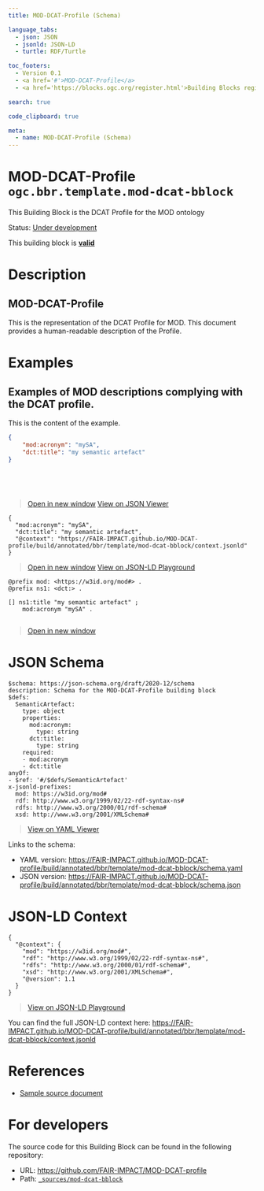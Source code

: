 ```yaml
---
title: MOD-DCAT-Profile (Schema)

language_tabs:
  - json: JSON
  - jsonld: JSON-LD
  - turtle: RDF/Turtle

toc_footers:
  - Version 0.1
  - <a href='#'>MOD-DCAT-Profile</a>
  - <a href='https://blocks.ogc.org/register.html'>Building Blocks register</a>

search: true

code_clipboard: true

meta:
  - name: MOD-DCAT-Profile (Schema)
---
```



# MOD-DCAT-Profile `ogc.bbr.template.mod-dcat-bblock`

This Building Block is the DCAT Profile for the MOD ontology

<p class="status">
    <span data-rainbow-uri="http://www.opengis.net/def/status">Status</span>:
    <a href="http://www.opengis.net/def/status/under-development" target="_blank" data-rainbow-uri>Under development</a>
</p>

<aside class="success">
This building block is <strong><a href="https://github.com/FAIR-IMPACT/MOD-DCAT-profile/blob/master/build/tests/bbr/template/mod-dcat-bblock/" target="_blank">valid</a></strong>
</aside>

# Description

## MOD-DCAT-Profile

This is the representation of the DCAT Profile for MOD. This document provides a human-readable description of the Profile.

# Examples

## Examples of MOD descriptions complying with the DCAT profile.

This is the content of the example.



```json
{
    "mod:acronym": "mySA",
    "dct:title": "my semantic artefact"    
}
  
  
  
  
```

<blockquote class="lang-specific json">
  <p class="example-links">
    <a target="_blank" href="https://FAIR-IMPACT.github.io/MOD-DCAT-profile/build/tests/bbr/template/mod-dcat-bblock/example_1_1.json">Open in new window</a>
    <a target="_blank" href="https://avillar.github.io/TreedocViewer/?dataParser=json&amp;dataUrl=https%3A%2F%2FFAIR-IMPACT.github.io%2FMOD-DCAT-profile%2Fbuild%2Ftests%2Fbbr%2Ftemplate%2Fmod-dcat-bblock%2Fexample_1_1.json&amp;expand=2&amp;option=%7B%22showTable%22%3A+false%7D">View on JSON Viewer</a></p>
</blockquote>




```jsonld
{
  "mod:acronym": "mySA",
  "dct:title": "my semantic artefact",
  "@context": "https://FAIR-IMPACT.github.io/MOD-DCAT-profile/build/annotated/bbr/template/mod-dcat-bblock/context.jsonld"
}
```

<blockquote class="lang-specific jsonld">
  <p class="example-links">
    <a target="_blank" href="https://FAIR-IMPACT.github.io/MOD-DCAT-profile/build/tests/bbr/template/mod-dcat-bblock/example_1_1.jsonld">Open in new window</a>
    <a target="_blank" href="https://json-ld.org/playground/#json-ld=https%3A%2F%2FFAIR-IMPACT.github.io%2FMOD-DCAT-profile%2Fbuild%2Ftests%2Fbbr%2Ftemplate%2Fmod-dcat-bblock%2Fexample_1_1.jsonld">View on JSON-LD Playground</a>
</blockquote>




```turtle
@prefix mod: <https://w3id.org/mod#> .
@prefix ns1: <dct:> .

[] ns1:title "my semantic artefact" ;
    mod:acronym "mySA" .


```

<blockquote class="lang-specific turtle">
  <p class="example-links">
    <a target="_blank" href="https://FAIR-IMPACT.github.io/MOD-DCAT-profile/build/tests/bbr/template/mod-dcat-bblock/example_1_1.ttl">Open in new window</a>
</blockquote>



# JSON Schema

```yaml--schema
$schema: https://json-schema.org/draft/2020-12/schema
description: Schema for the MOD-DCAT-Profile building block
$defs:
  SemanticArtefact:
    type: object
    properties:
      mod:acronym:
        type: string
      dct:title:
        type: string
    required:
    - mod:acronym
    - dct:title
anyOf:
- $ref: '#/$defs/SemanticArtefact'
x-jsonld-prefixes:
  mod: https://w3id.org/mod#
  rdf: http://www.w3.org/1999/02/22-rdf-syntax-ns#
  rdfs: http://www.w3.org/2000/01/rdf-schema#
  xsd: http://www.w3.org/2001/XMLSchema#

```

> <a target="_blank" href="https://avillar.github.io/TreedocViewer/?dataParser=yaml&amp;dataUrl=https%3A%2F%2FFAIR-IMPACT.github.io%2FMOD-DCAT-profile%2Fbuild%2Fannotated%2Fbbr%2Ftemplate%2Fmod-dcat-bblock%2Fschema.yaml&amp;expand=2&amp;option=%7B%22showTable%22%3A+false%7D">View on YAML Viewer</a>

Links to the schema:

* YAML version: <a href="https://FAIR-IMPACT.github.io/MOD-DCAT-profile/build/annotated/bbr/template/mod-dcat-bblock/schema.yaml" target="_blank">https://FAIR-IMPACT.github.io/MOD-DCAT-profile/build/annotated/bbr/template/mod-dcat-bblock/schema.yaml</a>
* JSON version: <a href="https://FAIR-IMPACT.github.io/MOD-DCAT-profile/build/annotated/bbr/template/mod-dcat-bblock/schema.json" target="_blank">https://FAIR-IMPACT.github.io/MOD-DCAT-profile/build/annotated/bbr/template/mod-dcat-bblock/schema.json</a>


# JSON-LD Context

```json--ldContext
{
  "@context": {
    "mod": "https://w3id.org/mod#",
    "rdf": "http://www.w3.org/1999/02/22-rdf-syntax-ns#",
    "rdfs": "http://www.w3.org/2000/01/rdf-schema#",
    "xsd": "http://www.w3.org/2001/XMLSchema#",
    "@version": 1.1
  }
}
```

> <a target="_blank" href="https://json-ld.org/playground/#json-ld=https%3A%2F%2FFAIR-IMPACT.github.io%2FMOD-DCAT-profile%2Fbuild%2Fannotated%2Fbbr%2Ftemplate%2Fmod-dcat-bblock%2Fcontext.jsonld">View on JSON-LD Playground</a>

You can find the full JSON-LD context here:
<a href="https://FAIR-IMPACT.github.io/MOD-DCAT-profile/build/annotated/bbr/template/mod-dcat-bblock/context.jsonld" target="_blank">https://FAIR-IMPACT.github.io/MOD-DCAT-profile/build/annotated/bbr/template/mod-dcat-bblock/context.jsonld</a>

# References

* [Sample source document](https://example.com/sources/1)

# For developers

The source code for this Building Block can be found in the following repository:

* URL: <a href="https://github.com/FAIR-IMPACT/MOD-DCAT-profile" target="_blank">https://github.com/FAIR-IMPACT/MOD-DCAT-profile</a>
* Path:
<code><a href="https://github.com/FAIR-IMPACT/MOD-DCAT-profile/blob/HEAD/_sources/mod-dcat-bblock" target="_blank">_sources/mod-dcat-bblock</a></code>

